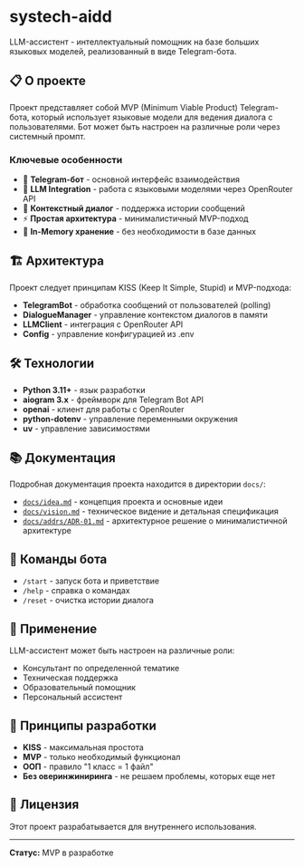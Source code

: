 # systech-aidd

LLM-ассистент - интеллектуальный помощник на базе больших языковых моделей, реализованный в виде Telegram-бота.

## 📋 О проекте

Проект представляет собой MVP (Minimum Viable Product) Telegram-бота, который использует языковые модели для ведения диалога с пользователями. Бот может быть настроен на различные роли через системный промпт.

### Ключевые особенности

- 🤖 **Telegram-бот** - основной интерфейс взаимодействия
- 🧠 **LLM Integration** - работа с языковыми моделями через OpenRouter API
- 💬 **Контекстный диалог** - поддержка истории сообщений
- ⚡ **Простая архитектура** - минималистичный MVP-подход
- 🎯 **In-Memory хранение** - без необходимости в базе данных

## 🏗️ Архитектура

Проект следует принципам KISS (Keep It Simple, Stupid) и MVP-подхода:

- **TelegramBot** - обработка сообщений от пользователей (polling)
- **DialogueManager** - управление контекстом диалогов в памяти
- **LLMClient** - интеграция с OpenRouter API
- **Config** - управление конфигурацией из .env

## 🛠️ Технологии

- **Python 3.11+** - язык разработки
- **aiogram 3.x** - фреймворк для Telegram Bot API
- **openai** - клиент для работы с OpenRouter
- **python-dotenv** - управление переменными окружения
- **uv** - управление зависимостями

## 📚 Документация

Подробная документация проекта находится в директории `docs/`:

- [`docs/idea.md`](docs/idea.md) - концепция проекта и основные идеи
- [`docs/vision.md`](docs/vision.md) - техническое видение и детальная спецификация
- [`docs/addrs/ADR-01.md`](docs/addrs/ADR-01.md) - архитектурное решение о минималистичной архитектуре

## 🚀 Команды бота

- `/start` - запуск бота и приветствие
- `/help` - справка о командах
- `/reset` - очистка истории диалога

## 🎯 Применение

LLM-ассистент может быть настроен на различные роли:
- Консультант по определенной тематике
- Техническая поддержка
- Образовательный помощник
- Персональный ассистент

## 📝 Принципы разработки

- **KISS** - максимальная простота
- **MVP** - только необходимый функционал
- **ООП** - правило "1 класс = 1 файл"
- **Без оверинжиниринга** - не решаем проблемы, которых еще нет

## 📄 Лицензия

Этот проект разрабатывается для внутреннего использования.

---

**Статус:** MVP в разработке
